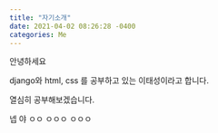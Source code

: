 ```yaml
---
title: "자기소개"
date: 2021-04-02 08:26:28 -0400
categories: Me
---
```

안녕하세요

django와 html, css 를 공부하고 있는
이태성이라고 합니다.

열심히 공부해보겠습니다.

넵
야
ㅇㅇ
ㅇㅇㅇ
ㅇㅇㅇ
